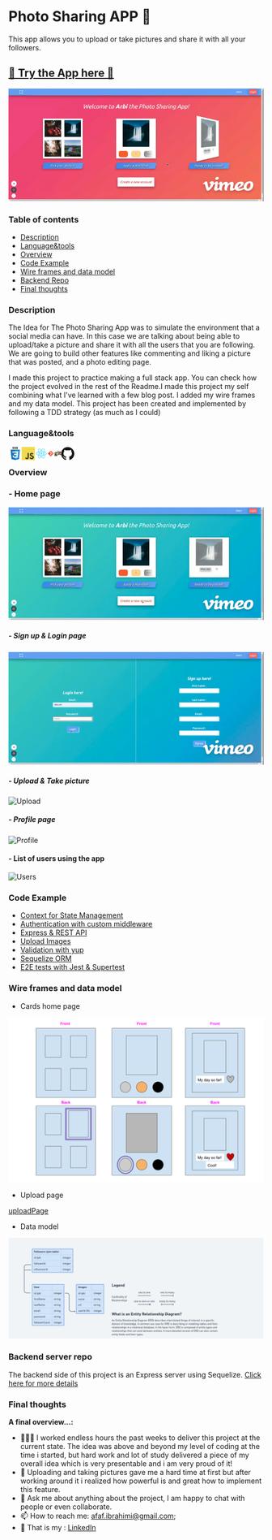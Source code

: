 # Photo Sharing APP 📸

This app allows you to upload or take pictures and share it with all your followers.

## [📸 Try the App here 🤳 ](https://photosharing.netlify.app)

![Preview](https://github.com/afaf98/IG-Clone/blob/homeProfile/ImagesReadME/homeview.gif)

### Table of contents

- [Description](#Description)
- [Language&tools](#Language&tools)
- [Overview](#Overview)
- [Code Example](#CodeExample)
- [Wire frames and data model](#Wireframesanddatamodel)
- [Backend Repo]()
- [Final thoughts]()

### Description

The Idea for The Photo Sharing App was to simulate the environment that a social media can have. In this case we are talking about being able to upload/take a picture and share it with all the users that you are following. We are going to build other features like commenting and liking a picture that was posted, and a photo editing page.

I made this project to practice making a full stack app. You can check how the project evolved in the rest of the Readme.I made this project my self combining what I've learned with a few blog post. I added my wire frames and my data model. This project has been created and implemented by following a TDD strategy (as much as I could)

### Language&tools

<img align="left" alt="CSS3" width="26px" src="https://raw.githubusercontent.com/github/explore/80688e429a7d4ef2fca1e82350fe8e3517d3494d/topics/css/css.png" />
<img align="left" alt="JavaScript" width="26px" src="https://raw.githubusercontent.com/github/explore/80688e429a7d4ef2fca1e82350fe8e3517d3494d/topics/javascript/javascript.png" />
<img align="left" alt="React" width="26px" src="https://raw.githubusercontent.com/github/explore/80688e429a7d4ef2fca1e82350fe8e3517d3494d/topics/react/react.png" />
<img align="left" alt="Git" width="26px" src="https://raw.githubusercontent.com/github/explore/80688e429a7d4ef2fca1e82350fe8e3517d3494d/topics/git/git.png" />
<img align="left" alt="GitHub" width="26px" src="https://raw.githubusercontent.com/github/explore/78df643247d429f6cc873026c0622819ad797942/topics/github/github.png" />

<br/>

### Overview

### - Home page

![Home](https://github.com/afaf98/IG-Clone/blob/homeProfile/ImagesReadME/home.gif)

##### - Sign up & Login page

![Sign in](https://github.com/afaf98/IG-Clone/blob/homeProfile/ImagesReadME/login.gif)

##### - Upload & Take picture

![Upload](https://github.com/afaf98/IG-Clone/blob/homeProfile/ImagesReadME/uplaod.gif)

##### - Profile page

![Profile](https://github.com/afaf98/IG-Clone/blob/homeProfile/ImagesReadME/profile.gif)

#### - List of users using the app

![Users](https://github.com/afaf98/IG-Clone/blob/homeProfile/ImagesReadME/users.gif)

### Code Example

- [Context for State Management](https://github.com/afaf98/IG-Clone/tree/main/src/context)
- [Authentication with custom middleware](https://github.com/afaf98/Backend_IGClone/blob/main/auth/middleware.js)
- [Express & REST API](https://github.com/afaf98/Backend_IGClone/tree/main/router)
- [Upload Images](https://github.com/afaf98/Backend_IGClone/blob/main/router/upload.js)
- [Validation with yup](https://github.com/afaf98/Backend_IGClone/blob/main/router/user.js)
- [Sequelize ORM](https://github.com/afaf98/Backend_IGClone/tree/main/models)
- [E2E tests with Jest & Supertest](https://github.com/afaf98/Backend_IGClone/tree/main/tests)

### Wire frames and data model

- Cards home page

![wireFrame](https://github.com/afaf98/IG-Clone/blob/main/Card_Layouts.png)

- Upload page

[uploadPage](https://whimsical.com/snapshots-TfLEox8xzV77cdG8nTBy2K)

- Data model

![dataModel](https://github.com/afaf98/IG-Clone/blob/main/dataModel.png)

### Backend server repo

The backend side of this project is an Express server using Sequelize. [Click here for more details](https://github.com/afaf98/Backend_IGClone)

### Final thoughts

**A final overview...:**

- 👨🏽‍💻 I worked endless hours the past weeks to deliver this project at the current state. The idea was above and beyond my level of coding at the time i started, but hard work and lot of study delivered a piece of my overall idea which is very presentable and i am very proud of it!
- 🌱 Uploading and taking pictures gave me a hard time at first but after working around it i realized how powerful is and great how to implement this feature.
- 💬 Ask me about anything about the project, I am happy to chat with people or even collaborate.
- 📫 How to reach me: [afaf.ibrahimi@gmail.com]();
- 📝 That is my : [LinkedIn](https://www.linkedin.com/in/afaf-ibrahimi/)
